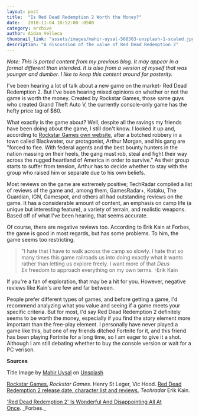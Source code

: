 ```yaml
---
layout: post
title:  "Is Red Dead Redemption 2 Worth the Money?"
date:   2018-11-04 18:52:00 -0500
category: archive
author: Aidan Velleca
thumbnail_link: "assets/images/mahir-uysal-568303-unsplash-1-scaled.jpg"
description: "A discussion of the value of Red Dead Redemption 2"
---
```

*Note: This is ported content from my previous blog. It may appear in a format different than intended. It is also from a version of myself that was younger and dumber. I like to keep this content around for posterity.*

I've been hearing a lot of talk about a new game on the market- Red Dead Redemption 2. But I've been hearing mixed opinions on whether or not the game is worth the money. Created by Rockstar Games, those same guys who created Grand Theft Auto V, the currently console-only game has the hefty price tag of $60. 

What exactly is the game about? Well, despite all the ravings my friends have been doing about the game, I still don't know. I looked it up and, according to [Rockstar Games own website,](https://www.rockstargames.com/reddeadredemption2/) after a botched robbery in a town called Blackwater, our protagonist, Arthur Morgan, and his gang are "forced to flee. With federal agents and the best bounty hunters in the nation massing on their heels, the gang must rob, steal and fight their way across the rugged heartland of America in order to survive." As their group starts to suffer from tension, Arthur has to decide whether to stay with the group who raised him or separate due to his own beliefs. 

Most reviews on the game are extremely positive; TechRadar compiled a list of reviews of the game and, among them, GamesRadar+, Kotaku, The Guardian, IGN, Gamespot, and others all had outstanding reviews on the game. It has a considerable amount of content, an emphasis on camp life (a unique but interesting feature), a variety of terrain, and realistic weapons. Based off of what I've been hearing, that seems accurate. 

Of course, there are negative reviews too. According to Erik Kain at Forbes, the game is good in most regards, but has some problems. To him, the game seems too restricting.

> "I hate that I have to walk across the camp so slowly. I hate that so many times this game railroads us into doing exactly what it wants rather than letting us explore freely. I want more of that _Deus Ex_ freedom to approach everything on my own terms. \-Erik Kain

If you're a fan of exploration, that may be a hit for you. However, negative reviews like Kain's are few and far between. 

People prefer different types of games, and before getting a game, I'd recommend analyzing what you value and seeing if a game meets your specific criteria. But for most, I'd say Red Dead Redemption 2 definitely seems to be worth the money, especially if you find the story element more important than the free-play element. I personally have never played a game like this, but one of my friends ditched Fortnite for it, and this friend has been playing Fortnite for a long time, so I am eager to give it a shot. Although I am still debating whether to buy the console version or wait for a PC verison. 

**Sources** 

Title Image by [Mahir Uysal](https://unsplash.com/photos/ywVLrYtNXMQ?utm_source=unsplash&utm_medium=referral&utm_content=creditCopyText) on [Unsplash](https://unsplash.com/search/photos/cowboy?utm_source=unsplash&utm_medium=referral&utm_content=creditCopyText) 

[Rockstar Games.](https://www.rockstargames.com/reddeadredemption2/) _Rockstar Games._ Henry St Leger, Vic Hood. [Red Dead Redemption 2 release date, character list and reviews.](https://www.techradar.com/news/red-dead-redemption-2-release-date-news-and-rumors) _Techradar_ Erik Kain. 

['Red Dead Redemption 2' Is Wonderful And Disappointing All At Once](https://www.forbes.com/sites/erikkain/2018/10/31/red-dead-redemption-2-is-wonderful-and-disappointing-all-at-once/#6afeb1113edc.). _Forbes._